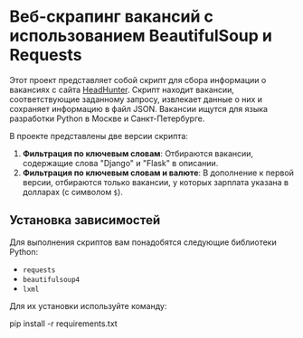 # Веб-скрапинг вакансий с использованием BeautifulSoup и Requests

Этот проект представляет собой скрипт для сбора информации о вакансиях с сайта [HeadHunter](https://spb.hh.ru). Скрипт находит вакансии, соответствующие заданному запросу, извлекает данные о них и сохраняет информацию в файл JSON. Вакансии ищутся для языка разработки Python в Москве и Санкт-Петербурге.

В проекте представлены две версии скрипта:

1. **Фильтрация по ключевым словам**: Отбираются вакансии, содержащие слова "Django" и "Flask" в описании.
2. **Фильтрация по ключевым словам и валюте**: В дополнение к первой версии, отбираются только вакансии, у которых зарплата указана в долларах (с символом `$`).

## Установка зависимостей

Для выполнения скриптов вам понадобятся следующие библиотеки Python:

- `requests`
- `beautifulsoup4`
- `lxml`

Для их установки используйте команду:

pip install -r requirements.txt
